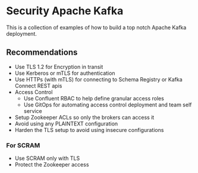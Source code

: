 # Security Apache Kafka

This is a collection of examples of how to build a top notch Apache Kafka deployment.

## Recommendations

* Use TLS 1.2 for Encryption in transit
* Use Kerberos or mTLS for authentication
* Use HTTPs (with mTLS) for connecting to Schema Registry or Kafka Connect REST apis
* Access Control
  * Use Confluent RBAC to help define granular access roles
  * Use GitOps for automating access control deployment and team self service
* Setup Zookeeper ACLs so only the brokers can access it
* Avoid using any PLAINTEXT configuration
* Harden the TLS setup to avoid using insecure configurations


### For SCRAM

* Use SCRAM only with TLS
* Protect the Zookeeper access

